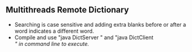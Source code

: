 ## Multithreads Remote Dictionary  
* Searching is case sensitive and adding extra blanks before or after a word indicates a different word.
* Compile and use "java DictServer <port> <dictionary-file>" and "java DictClient <address> <port> <word-to-look-for>" in command line to execute. 

